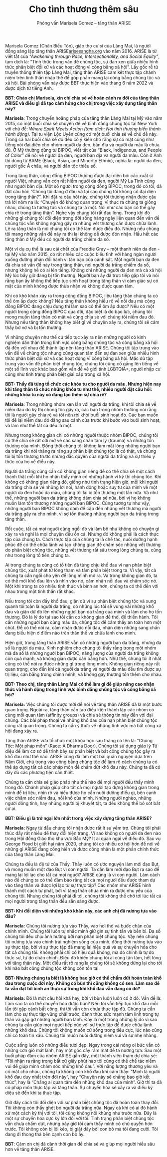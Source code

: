 ﻿---
title: Cho tình thương thêm sâu
author: Phỏng vấn Marisela Gomez – tăng thân ARISE
---

<p class="editors-preface">Marisela Gomez (Chân Biểu Tôn), giáo thọ cư sĩ của Làng Mai, là người đồng sáng lập tăng thân ARISE<a class="note" href="https://arisesangha.org/">arisesangha.org</a> vào năm 2016. ARISE là từ viết tắt của <i>“Awakening through Race, Intersectionality, and Social Equity”</i>, tạm dịch là: “Tỉnh thức trong vấn đề chủng tộc, sự đan xen giữa nhiều hình thức phân biệt đối xử và các hoạt động vì công bằng xã hội”. Lấy gốc rễ từ truyền thống thiền tập Làng Mai, tăng thân ARISE cam kết thực tập chánh niệm trên tinh thần nhập thế để góp phần mang lại công bằng chủng tộc và xã hội. Bài phỏng vấn này được BBT thực hiện vào tháng 6 năm 2022 và được dịch từ tiếng Anh.</p>

**BBT**: **Chào chị Marisela, xin chị chia sẻ về hoàn cảnh ra đời của tăng thân ARISE và điều gì đã tạo cảm hứng cho chị trong việc xây dựng tăng thân này?**

**Marisela**: Trong chuyến hoằng pháp của tăng thân Làng Mai tại Mỹ vào năm 2015, có một buổi chia sẻ chuyên đề về bình đẳng chủng tộc tại New York với chủ đề: *Where Spirit Meets Action (tạm dịch: Nơi tình thương biến thành hành động)*. Tại tu viện Lộc Uyển cũng có một buổi chia sẻ về chủ đề này. Trong cả hai buổi chia sẻ đó đều có ý kiến cho rằng sự có mặt cũng như tiếng nói đại diện cho nhóm người da đen, bản địa và người da màu là chưa đủ. Ở Mỹ thường dùng từ BIPOC, viết tắt của “Black, Indigenous, and People of Color” để nói về người da đen, người bản địa và người da màu. Còn ở Anh thì dùng từ BAME (Black, Asian, and Minority Ethnic), nghĩa là: người da đen, người gốc Á châu, và người dân tộc thiểu số. 

Trong tăng thân, cộng đồng BIPOC thường được đại diện bởi các xuất sĩ người Việt, nhưng vẫn còn rất hiếm người da đen, người Mỹ La Tinh cũng như người bản địa. Một số người trong cộng đồng BIPOC, trong đó có tôi, đã đặt câu hỏi: “Chúng tôi đang ở đâu và tại sao chúng tôi không có đại diện trong tăng thân?”. Khi đặt ra câu hỏi này, chúng tôi thường nhận được câu trả lời nôm na là: “Chuyện đó không quan trọng, vì thực ra chúng ta giống nhau, chúng ta tương tức và chúng ta là một. Nói như các bạn có thể gây chia rẽ trong tăng thân”. Nghe vậy chúng tôi rất đau lòng. Trong khi đó những gì chúng tôi đối diện trong đời sống hàng ngày liên quan đến vấn đề chủng tộc vẫn không ngừng gây ra những vết thương cần được chữa lành. Lẽ ra tăng thân là nơi chúng tôi có thể làm được điều đó. Nhưng nếu chúng tôi mang những vấn đề này ra thì lại không dễ được đón nhận. Hầu hết các tăng thân ở Mỹ đều có người da trắng chiếm đa số.

Một ví dụ cụ thể là sau cái chết của Freddie Gray – một thanh niên da đen - tại Mỹ vào năm 2015, có rất nhiều các cuộc biểu tình với hàng ngàn người xuống đường phản đối hành vi tàn bạo của cảnh sát. Một người bạn da đen đã chia sẻ vấn đề này trong tăng thân, nơi người da trắng chiếm đa số, nhưng không hề có ai lên tiếng. Không chỉ những người da đen mà cả xã hội Mỹ lúc bấy giờ đang bị tổn thương. Người bạn ấy đã trực tiếp gặp tôi và nói rằng bạn ấy không thể tiếp tục sinh hoạt trong tăng thân vì cảm giác sự có mặt của mình không được thừa nhận và không được quan tâm. 

Khi có khó khăn xảy ra trong cộng đồng BIPOC, liệu tăng thân chúng ta có thể ôm ấp được không? Nếu tăng thân không hiểu rõ về nỗi đau mà cộng đồng BIPOC đang chịu đựng thì làm sao có thể ôm ấp được? Nếu có một người trong cộng đồng BIPOC qua đời, đặc biệt là do bạo lực, chúng tôi mong muốn tăng thân có mặt và cùng chia sẻ với chúng tôi niềm đau đó. Nhưng nếu tăng thân không hay biết gì về chuyện xảy ra, chúng tôi sẽ cảm thấy bơ vơ và bị tổn thương.

Vì những chuyện như thế cứ tiếp tục xảy ra nên những người có kinh nghiệm dấn thân trong lĩnh vực công bằng chủng tộc và công bằng xã hội đã đến với nhau để thành lập nên tăng thân ARISE. Chúng tôi tập trung vào vấn đề về chủng tộc nhưng cũng quan tâm đến sự đan xen giữa nhiều hình thức phân biệt đối xử và các hoạt động vì công bằng xã hội. Mặc dù tập trung vào vấn đề phân biệt chủng tộc, chúng tôi cũng cố gắng lên tiếng về một số lĩnh vực khác bao gồm vấn đề về giới tính LGBTQIA+, người nhập cư cũng như tình trạng phân biệt giai cấp trong xã hội. 

**BBT:** **Thầy đã từng tổ chức các khóa tu cho người da màu. Nhưng hiện nay khi tăng thân tổ chức những khóa tu như thế, nhiều người đặt câu hỏi: những khóa tu này có đang tạo thêm sự chia rẽ?** 

**Marisela**: Trong những nhóm xen lẫn với người da trắng, khi tôi chia sẻ về niềm đau do kỳ thị chủng tộc gây ra, các bạn trong nhóm thường nói rằng tôi là người gây chia rẽ và tôi nên rời khỏi buổi sinh hoạt đó. Các bạn muốn tôi để lại niềm đau đó đằng sau cánh cửa trước khi bước vào buổi sinh hoạt, và làm như thể tất cả đều là một. 

Nhưng trong không gian chỉ có những người thuộc nhóm BIPOC, chúng tôi có thể chia sẻ rất cởi mở về các sang chấn tâm lý (trauma) và những tổn thương của mình. Đồng thời chúng tôi không làm mất lòng những người bạn da trắng khi nói thẳng ra rằng sự phân biệt chủng tộc là có thật, và chúng tôi bị tổn thương trước những đặc quyền của người da trắng và sự thiếu ý thức của họ về điều này. 

Người da trắng cũng cần có không gian riêng để có thể chia sẻ một cách thành thật mỗi khi họ nhận thấy mình có những hành vi kỳ thị chủng tộc. Khi không có không gian riêng đó, giống như tình trạng hiện giờ, mỗi khi người da trắng chia sẻ về những lời nói, hành động hoặc suy tư của mình về một người da đen hoặc da màu, chúng tôi lại bị tổn thương một lần nữa. Và như thế, những người bạn da trắng không dám chia sẻ nữa, bởi vị họ không muốn làm tổn thương những người bạn BIPOC. Cũng tương tự như vậy, những người bạn BIPOC không dám đề cập đến những vết thương mà người da trắng gây ra cho mình, vì sợ tổn thương những người bạn da trắng trong tăng thân. 

Rốt cuộc, tất cả mọi người cùng ngồi đó và làm bộ như không có chuyện gì xảy ra và nghĩ là mọi chuyện đều ổn cả. Nhưng đó không phải là cách thực tập của chúng ta. Cách thực tập của chúng ta là chế tác, nuôi dưỡng hạnh phúc để có thể chữa lành và tạo không gian để chăm sóc những vết thương do phân biệt chủng tộc, những vết thương rất sâu trong lòng chúng ta, cũng như trong lòng tổ tiên chúng ta.

Ai trong chúng ta cũng có tổ tiên đã từng chịu khổ đau vì nạn phân biệt chủng tộc, xuất phát từ lòng tham và tâm phân biệt trong ta. Vì vậy, tất cả chúng ta cần ngồi cho yên để lòng mình mở ra. Và trong không gian đó, ta có thể mời khổ đau lên và nhìn vào nó, cảm nhận nỗi đau và chăm sóc nó. Một khi trong ta có nhiều tỉnh thức và bình an hơn, chúng ta có thể đến với nhau trong một tinh thần rất khác. 

Nếu trong tôi còn đầy khổ đau, giận dữ vì sự phân biệt chủng tộc và xung quanh tôi toàn là người da trắng, có những lúc tôi sẽ vung vãi những khổ đau và giận dữ đó lên những người bạn da trắng của mình và làm cho họ tổn thương. Đó là lý do tại sao tôi cần có không gian để thở, để thiền hành. Tôi cần những người bạn cùng màu da, chủng tộc để cảm thấy an toàn hơn một chút. Để có thể nói ra, cảm nhận được nỗi đau, nhận diện những sang chấn đang biểu hiện ở điểm nào trên thân thể và chữa lành cho mình. 

Hiện giờ, trong tăng thân ARISE vẫn có những người bạn da trắng, nhưng đa số là người da màu. Kinh nghiệm cho chúng tôi thấy rằng trong một nhóm mà đa số là những người bạn BIPOC, năng lượng của người da trắng không còn quá mạnh, và không gian được cân bằng hơn. Như thế, chúng tôi ít nhất cũng có thể nói ra được những gì trong lòng mình. Không gian riêng này rất quan trọng, cho đến khi cả người da trắng và người da màu đều tìm được sự trị liệu, cân bằng trong chính mình, và không gây thương tổn thêm cho nhau. 

**BBT: Theo chị, tăng thân Làng Mai có thể làm gì để giúp nâng cao nhận thức và hành động trong lĩnh vực bình đẳng chủng tộc và công bằng xã hội?**

**Marisela:** Việc chúng tôi được mời để nói về tăng thân ARISE đã là một bước quan trọng. Ngoài ra, tăng thân cần tạo điều kiện thành lập các nhóm có cùng mối quan tâm (affinity groups) và chia sẻ thông tin này đến với đại chúng. Các bài pháp thoại về những khổ đau của nạn phân biệt chủng tộc cũng rất quan trọng. Chúng ta cần ý thức về những lĩnh vực mà bất công xã hội đang xảy ra. 

Tăng thân ARISE vừa tổ chức một khóa học sáu tháng có tên là: “Chủng Tộc: Một pháp môn” (Race: A Dharma Door). Chúng tôi sử dụng giáo lý Tứ diệu đế làm cơ sở để trình bày sự phân biệt và bất công chủng tộc gây ra khổ đau như thế nào. ARISE cũng đã làm một bài quán nguyện dựa trên Năm Giới, chú trọng vào công bằng chủng tộc để làm rõ cách chúng ta có thể áp dụng tất cả các pháp môn để chấm dứt khổ đau này. Chúng ta đã có đầy đủ các phương tiện cần thiết. 

Chúng ta cần chia sẻ giáo pháp như thế nào để mọi người đều thấy mình trong đó. Chánh pháp giúp cho tất cả mọi người tạo dựng không gian trong mình để trị liệu, nhìn rõ và hiểu được họ cần nuôi dưỡng điều gì, bên cạnh việc chăm sóc niềm đau, nỗi khổ của mình. Những người nghèo, những người đồng tính, hay những người bị khuyết tật, ta đều không thể bỏ sót bất cứ ai. 

**BBT: Điều gì là trở ngại lớn nhất trong việc xây dựng tăng thân ARISE?**

**Marisela:** Ngay từ đầu chúng tôi nhận được rất ít sự yểm trợ. Chúng tôi phải thúc đẩy rất nhiều để thay đổi hiện trạng. Vì sao không có người da đen nào trong Hội đồng Giáo thọ khu vực Bắc Mỹ? Ít ai quan ngại về điều đó. Sau vụ George Floyd bị giết hại năm 2020, chúng tôi có nhiều cơ hội hơn để nói về những gì ARISE đang cống hiến và được công nhận là một phần chính thức của tăng thân Làng Mai.

Chúng ta đều là đệ tử của Thầy. Thầy luôn có ước nguyện làm mới đạo Bụt, và mong muốn một đạo Bụt vì con người. Ta cần làm mới đạo Bụt ra sao để mang lại lợi lạc cho tất cả mọi người? ARISE cũng là vì con người. Làm cách nào để chúng ta có thể đảm bảo rằng tất cả mọi người đều được tham dự vào tăng thân và được lợi lạc từ sự thực tập? Các nhóm như ARISE hình thành một cách tự phát, bởi vì tăng thân chưa nhìn ra được nhu yếu của chúng tôi. Nhưng chúng tôi phải đi tới, chúng tôi không thể chờ tới lúc tất cả mọi người trong tăng thân đều sẵn sàng được.

**BBT: Khi đối diện với những khó khăn này, các anh chị đã nương tựa vào đâu?**

**Marisela:** Chúng tôi nương tựa vào Thầy, vào hơi thở và bước chân của chính mình. Chúng tôi luôn tự nhắc mình giữ gìn sự tinh tấn và bền bỉ. Đa số chúng tôi đều chịu ảnh hưởng bởi nạn phân biệt chủng tộc. Vậy nên chúng tôi nương tựa vào chính trải nghiệm sống của mình, đồng thời nương tựa vào sự thực tập, bởi vì sự thực tập đã mang lại hiệu quả và sự chuyển hóa cho tất cả chúng tôi. Không phải chỉ có hiệu quả không, mà đó chính là tự do thực sự, tự do chân chính. Điều đó khiến chúng tôi ai cũng tận tâm, hết lòng với tăng thân này. Một điều rất rõ ràng là chúng tôi sẽ không dừng lại cho tới khi nào bất công chủng tộc không còn tồn tại.

**BBT: Nhưng chúng ta biết là không bao giờ có thể chấm dứt hoàn toàn khổ đau trong cuộc đời này. Không có bùn thì cũng không có sen. Làm sao để ta vẫn đạt tới bình an thực sự trong khi khổ đau vẫn đang có đó?**

**Marisela:** Đó là một câu hỏi khá hay, bởi vì bùn luôn luôn có ở đó. Vấn đề là: Làm sao ta có thể chuyển hóa được bùn? Nếu tôi vẫn tiếp tục khổ đau mỗi lần tôi gặp cảnh bất công, thì tôi vẫn còn chưa thực tập đủ. Chúng ta cần làm cho sự thực tập vững chãi trước, đánh thức sức mạnh tâm linh trong tự thân và gặp gỡ những người bạn lành. Đây là một trong những lý do vì sao chúng ta cần giúp mọi người tiếp xúc với sự thực tập để được chữa lành những khổ đau. Chúng tôi không muốn cứ sống trong tiêu cực, lúc nào cũng chỉ có toàn tin xấu. Chúng tôi muốn nuôi dưỡng niềm vui và sự nhẹ nhàng. 

Cuộc sống luôn có những điều tươi đẹp. Ngay trong cái nóng oi bức vẫn có những cơn gió mát lành, hay một gốc cây râm mát để ta nương tựa. Sau một buổi pháp đàm của nhóm ARISE gần đây, một thành viên tham dự chia sẻ: “Tôi nhận ra rằng trong bất cứ giây phút nào tôi cũng có thể chế tác niềm vui để giúp mình chăm sóc những khổ đau”. Với năng lượng thương yêu và có mặt cho nhau, chúng ta không còn khổ đau khi cảm thấy: “Mình là người khổ đau duy nhất trên đời này”, hay “Chuyện này sẽ chẳng bao giờ kết thúc”, hay là “Chẳng ai quan tâm đến những khổ đau của mình”. Giờ thì ta đã có pháp môn thực tập và tăng thân. Sự chuyển hóa sẽ xảy ra và điều kỳ diệu sẽ đến khi ta thực tập.

Giờ đây cách tôi đối diện với sự phân biệt chủng tộc đã hoàn toàn thay đổi. Tôi không còn thấy ghét bỏ người da trắng nữa. Ngay cả khi có ai đó hành xử một cách kỳ thị với tôi, tôi cũng không nổi khùng như trước nữa. Đây là một sự chuyển hóa cực kỳ lớn đối với tôi. Tình trạng phân biệt chủng tộc vẫn chưa chấm dứt, nhưng bây giờ tôi cảm thấy mình có chủ quyền hơn trước. Tôi không còn bị lôi kéo, bị giật dây bởi con bò mà tôi đang cưỡi. Tôi đang đi thong thả bên cạnh con bò ấy.

**BBT**: Cảm ơn chị đã dành thời gian để chia sẻ và giúp mọi người hiểu sâu hơn về tăng thân ARISE.